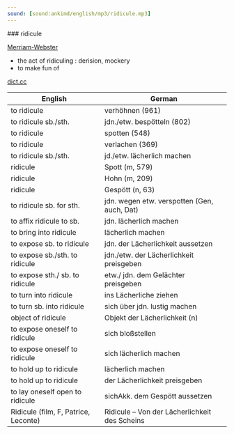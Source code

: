 ```yaml
---
sound: [sound:ankimd/english/mp3/ridicule.mp3]
---
```


\### ridicule

[Merriam-Webster](https://www.merriam-webster.com/dictionary/ridicule)

- the act of ridiculing : derision, mockery
- to make fun of

[dict.cc](https://www.dict.cc/ridicule)

| English        | German       |
| -------------- | ------------ |
| to ridicule | verhöhnen (961) |
| to ridicule sb./sth. | jdn./etw. bespötteln (802) |
| to ridicule | spotten (548) |
| to ridicule | verlachen (369) |
| to ridicule sb./sth. | jd./etw. lächerlich machen |
| ridicule | Spott (m, 579) |
| ridicule | Hohn (m, 209) |
| ridicule | Gespött (n, 63) |
| to ridicule sb. for sth. | jdn. wegen etw. verspotten (Gen, auch, Dat) |
| to affix ridicule to sb. | jdn. lächerlich machen |
| to bring into ridicule | lächerlich machen |
| to expose sb. to ridicule | jdn. der Lächerlichkeit aussetzen |
| to expose sb./sth. to ridicule | jdn./etw. der Lächerlichkeit preisgeben |
| to expose sth./ sb. to ridicule | etw./ jdn. dem Gelächter preisgeben |
| to turn into ridicule | ins Lächerliche ziehen |
| to turn sb. into ridicule | sich über jdn. lustig machen |
| object of ridicule | Objekt der Lächerlichkeit (n) |
| to expose oneself to ridicule | sich bloßstellen |
| to expose oneself to ridicule | sich lächerlich machen |
| to hold up to ridicule | lächerlich machen |
| to hold up to ridicule | der Lächerlichkeit preisgeben |
| to lay oneself open to ridicule | sichAkk. dem Gespött aussetzen |
| Ridicule (film, F, Patrice, Leconte) | Ridicule – Von der Lächerlichkeit des Scheins |
